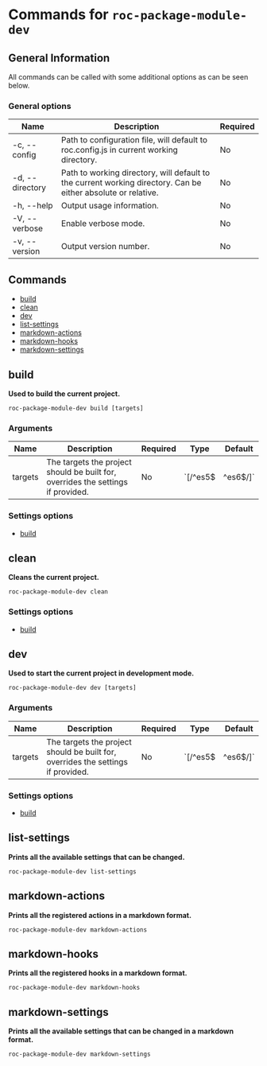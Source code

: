 # Commands for `roc-package-module-dev`

## General Information
All commands can be called with some additional options as can be seen below.

### General options

| Name            | Description                                                                                                   | Required |
| --------------- | ------------------------------------------------------------------------------------------------------------- | -------- |
| -c, --config    | Path to configuration file, will default to roc.config.js in current working directory.                       | No       |
| -d, --directory | Path to working directory, will default to the current working directory. Can be either absolute or relative. | No       |
| -h, --help      | Output usage information.                                                                                     | No       |
| -V, --verbose   | Enable verbose mode.                                                                                          | No       |
| -v, --version   | Output version number.                                                                                        | No       |

## Commands
* [build](#build)
* [clean](#clean)
* [dev](#dev)
* [list-settings](#list-settings)
* [markdown-actions](#markdown-actions)
* [markdown-hooks](#markdown-hooks)
* [markdown-settings](#markdown-settings)

## build
__Used to build the current project.__

```
roc-package-module-dev build [targets]
```

### Arguments

| Name    | Description                                                                      | Required | Type              | Default |
| ------- | -------------------------------------------------------------------------------- | -------- | ----------------- | ------- |
| targets | The targets the project should be built for, overrides the settings if provided. | No       | `[/^es5$|^es6$/]` |         |

### Settings options
* [build](/packages/roc-package-module-dev/docs/Settings.md#build)

## clean
__Cleans the current project.__

```
roc-package-module-dev clean
```

### Settings options
* [build](/packages/roc-package-module-dev/docs/Settings.md#build)

## dev
__Used to start the current project in development mode.__

```
roc-package-module-dev dev [targets]
```

### Arguments

| Name    | Description                                                                      | Required | Type              | Default |
| ------- | -------------------------------------------------------------------------------- | -------- | ----------------- | ------- |
| targets | The targets the project should be built for, overrides the settings if provided. | No       | `[/^es5$|^es6$/]` |         |

### Settings options
* [build](/packages/roc-package-module-dev/docs/Settings.md#build)

## list-settings
__Prints all the available settings that can be changed.__

```
roc-package-module-dev list-settings
```

## markdown-actions
__Prints all the registered actions in a markdown format.__

```
roc-package-module-dev markdown-actions
```

## markdown-hooks
__Prints all the registered hooks in a markdown format.__

```
roc-package-module-dev markdown-hooks
```

## markdown-settings
__Prints all the available settings that can be changed in a markdown format.__

```
roc-package-module-dev markdown-settings
```

